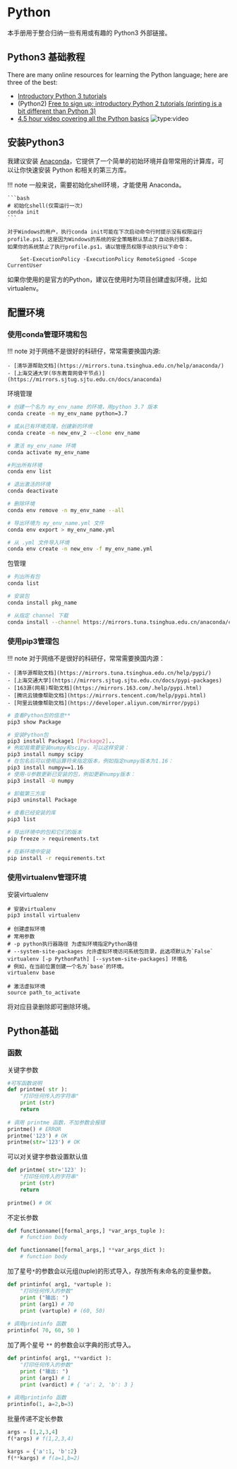 # Python

本手册用于整合归纳一些有用或有趣的 Python3 外部链接。
## Python3 基础教程

There are many online resources for learning the Python language; here are three of the best:

- [Introductory Python 3 tutorials](https://www.learnpython.org/)
- (Python2) [Free to sign up; introductory Python 2 tutorials (printing is a bit different than Python 3)](https://www.codecademy.com/learn/learn-python)
- [4.5 hour video covering all the Python basics](https://www.youtube.com/watch?v=rfscVS0vtbw)
    ![type:video](https://www.youtube.com/embed/rfscVS0vtbw)

## 安装Python3

我建议安装 [Anaconda](https://www.anaconda.com/)，它提供了一个简单的初始环境并自带常用的计算库，可以让你快速安装 Python 和相关的第三方库。

!!! note
    一般来说，需要初始化shell环境，才能使用 Anaconda。

    ```bash
    # 初始化shell(仅需运行一次)
    conda init
    ```

    对于Windows的用户，执行conda init可能在下次启动命令行时提示没有权限运行profile.ps1，这是因为Windows的系统的安全策略默认禁止了自动执行脚本。
    如果你的系统禁止了执行profile.ps1，请以管理员权限手动执行以下命令：
    
        Set-ExecutionPolicy -ExecutionPolicy RemoteSigned -Scope CurrentUser

如果你使用的是官方的Python，建议在使用时为项目创建虚拟环境，比如 virtualenv。

## 配置环境

### 使用conda管理环境和包

!!! note
    对于网络不是很好的科研仔，常常需要换国内源:

    - [清华源帮助文档](https://mirrors.tuna.tsinghua.edu.cn/help/anaconda/)
    - [上海交通大学(华东教育网骨干节点)](https://mirrors.sjtug.sjtu.edu.cn/docs/anaconda)


环境管理

```bash
# 创建一个名为 my_env_name 的环境，用python 3.7 版本
conda create -n my_env_name python=3.7

# 或从已有环境克隆，创建新的环境
conda create -n new_env_2 --clone env_name

# 激活 my_env_name 环境
conda activate my_env_name

#列出所有环境
conda env list

# 退出激活的环境
conda deactivate

# 删除环境
conda env remove -n my_env_name --all

# 导出环境为 my_env_name.yml 文件
conda env export > my_env_name.yml

# 从 .yml 文件导入环境
conda env create -n new_env -f my_env_name.yml
```

包管理

```bash
# 列出所有包
conda list

# 安装包
conda install pkg_name

# 从指定 channel 下载
conda install --channel https://mirrors.tuna.tsinghua.edu.cn/anaconda/cloud/pytorch/ pytorch
```

### 使用pip3管理包

!!! note
    对于网络不是很好的科研仔，常常需要换国内源：

    - [清华源帮助文档](https://mirrors.tuna.tsinghua.edu.cn/help/pypi/)
    - [上海交通大学](https://mirrors.sjtug.sjtu.edu.cn/docs/pypi-packages)
    - [163源(网易)帮助文档](https://mirrors.163.com/.help/pypi.html)
    - [腾讯云镜像帮助文档](https://mirrors.tencent.com/help/pypi.html)
    - [阿里云镜像帮助文档](https://developer.aliyun.com/mirror/pypi)




```bash
# 查看Python包的信息**
pip3 show Package

# 安装Python包
pip3 install Package1 [Package2]..
# 例如我需要安装numpy和scipy，可以这样安装：
pip3 install numpy scipy
# 在包名后可以使用运算符来指定版本，例如指定numpy版本为1.16：
pip3 install numpy==1.16
# 使用-U参数更新已安装的包，例如更新numpy版本：
pip3 install -U numpy

# 卸载第三方库
pip3 uninstall Package

# 查看已经安装的库
pip3 list

# 导出环境中的包和它们的版本
pip freeze > requirements.txt

# 在新环境中安装
pip install -r requirements.txt
```

### 使用virtualenv管理环境

安装virtualenv

```shell
# 安装virtualenv
pip3 install virtualenv
```

```shell
# 创建虚拟环境
# 常用参数
# -p python执行器路径 为虚拟环境指定Python路径  
# --system-site-packages 允许虚拟环境访问系统包目录，此选项默认为`False`
virtualenv [-p PythonPath] [--system-site-packages] 环境名
# 例如，在当前位置创建一个名为`base`的环境。
virtualenv base

# 激活虚拟环境
source path_to_activate
```

将对应目录删除即可删除环境。

## Python基础

### 函数

关键字参数

```python
#可写函数说明
def printme( str ):
    "打印任何传入的字符串"
    print (str)
    return
 
# 调用 printme 函数，不加参数会报错
printme() # ERROR
printme('123') # OK
printme(str='123') # OK
```

可以对关键字参数设置默认值

```python
def printme( str='123' ):
   	"打印任何传入的字符串"
    print (str)
    return
   
printme() # OK
```

不定长参数

```python
def functionname([formal_args,] *var_args_tuple ):
    # function body

def functionname([formal_args,] **var_args_dict ):
    # function body
```

加了星号`*`的参数会以元组(tuple)的形式导入，存放所有未命名的变量参数。

```python
def printinfo( arg1, *vartuple ):
    "打印任何传入的参数"
    print ("输出: ")
    print (arg1) # 70
    print (vartuple) # (60, 50)
 
# 调用printinfo 函数
printinfo( 70, 60, 50 ) 
```


加了两个星号 `**` 的参数会以字典的形式导入。

```python
def printinfo( arg1, **vardict ):
    "打印任何传入的参数"
    print ("输出: ")
    print (arg1) # 1
    print (vardict) # { 'a': 2, 'b': 3 }
 
# 调用printinfo 函数
printinfo(1, a=2,b=3)
```

批量传递不定长参数

```python
args = [1,2,3,4]
f(*args) # f(1,2,3,4)
```

```python
kargs = {'a':1, 'b':2}
f(**kargs) # f(a=1,b=2)
```


